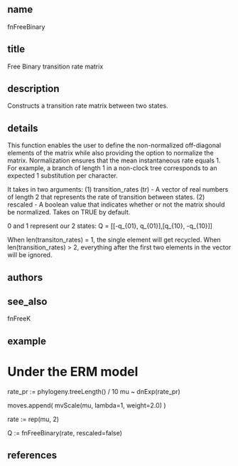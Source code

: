 ## name
fnFreeBinary

## title
Free Binary transition rate matrix

## description
Constructs a transition rate matrix between two states.

## details
This function enables the user to define the non-normalized off-diagonal elements of the matrix while also providing the option to normalize the matrix. Normalization ensures that the mean instantaneous rate equals 1. For example, a branch of length 1 in a non-clock tree corresponds to an expected 1 substitution per character.
 
 It takes in two arguments: 
    (1) transition_rates (tr) - A vector of real numbers of length 2 that represents the rate of transition between states.
    (2) rescaled - A boolean value that indicates whether or not the matrix should be normalized. Takes on TRUE by default.

0 and 1 represent our 2 states:
Q = [[-q_{01}, q_{01}],[q_{10}, -q_{10}]]

When len(transiton_rates) = 1, the single element will get recycled.
When len(transition_rates) > 2, everything after the first two elements in the vector will be ignored.

## authors

## see_also
fnFreeK

## example
# Under the ERM model
rate_pr := phylogeny.treeLength() / 10
mu ~ dnExp(rate_pr)

moves.append( mvScale(mu, lambda=1, weight=2.0) )

rate := rep(mu, 2)

Q := fnFreeBinary(rate, rescaled=false)

## references